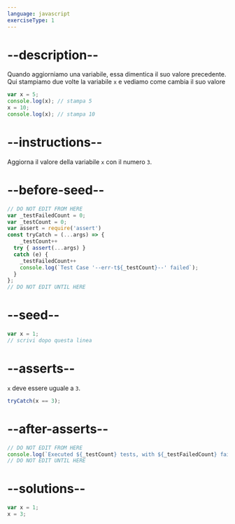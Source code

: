 ```yaml
---
language: javascript
exerciseType: 1
---
```


# --description--

Quando aggiorniamo una variabile, essa dimentica il suo valore precedente.
Qui stampiamo due volte la variabile `x` e vediamo come cambia il suo valore
```javascript
var x = 5;
console.log(x); // stampa 5
x = 10;
console.log(x); // stampa 10
```

# --instructions--

Aggiorna il valore della variabile `x` con il numero `3`.

# --before-seed--

```javascript
// DO NOT EDIT FROM HERE
var _testFailedCount = 0;
var _testCount = 0;
var assert = require('assert')
const tryCatch = (...args) => {
	_testCount++
  try { assert(...args) }
  catch (e) {
    _testFailedCount++
    console.log(`Test Case '--err-t${_testCount}--' failed`);
  }
};
// DO NOT EDIT UNTIL HERE
```

# --seed--

```javascript
var x = 1;
// scrivi dopo questa linea
```

# --asserts--

`x` deve essere uguale a `3`.

```javascript
tryCatch(x == 3);
```

# --after-asserts--

```javascript
// DO NOT EDIT FROM HERE 
console.log(`Executed ${_testCount} tests, with ${_testFailedCount} failures`);
// DO NOT EDIT UNTIL HERE
```

# --solutions--

```javascript
var x = 1;
x = 3;
```
